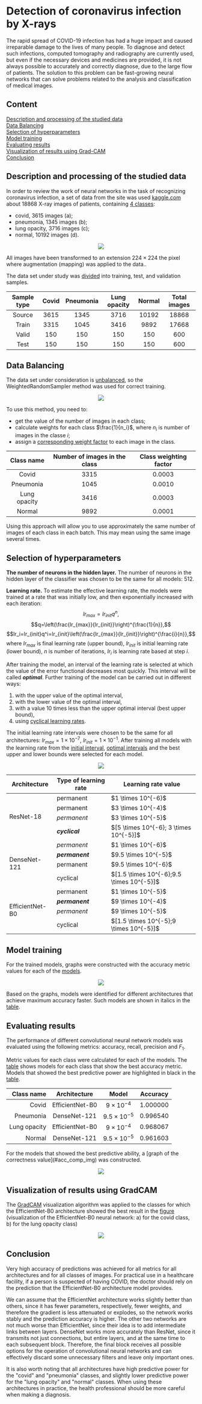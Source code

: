 # Detection of coronavirus infection by X-rays
The rapid spread of COVID-19 infection has had a huge impact and caused irreparable damage to the lives of many people. To diagnose and detect such infections, computed tomography and radiography are currently used, but even if the necessary devices and medicines are provided, it is not always possible to accurately and correctly diagnose, due to the large flow of patients. The solution to this problem can be fast-growing neural networks that can solve problems related to the analysis and classification of medical images.

## Content
[Description and processing of the studied data](#description)     
[Data Balancing](#balancing)   
[Selection of hyperparameters](#hyperparameters)  
[Model training](#training)   
[Evaluating results](#evaluation)   
[Visualization of results using Grad-CAM](#vizualization)   
[Conclusion](#сonclusion)

<a name="description"><h2>Description and processing of the studied data</h2></a>
In order to review the work of neural networks in the task of recognizing coronavirus infection, a set of data from the site was used [kaggle.com](www.kaggle.com/datasets/tawsifurrahman/covid19-radiography-database) about 18868 X-ray images of patients, containing [4 classes](#class_img):
- covid, 3615 images (a);
- pneumonia, 1345 images (b);
- lung opacity, 3716 images (c);
- normal, 10192 images (d).

<p align="center"><a name="class_img"><img src='https://github.com/businsweetie/data_science_projects/blob/main/detection-of-coronavirus-infection-by-X-rays/pic/Dataset.png'></a></p>

All images have been transformed to an extension $224 \times 224$ the pixel where augmentation (mapping) was applied to the data..

The data set under study was [divided](#sample_table) into training, test, and validation samples.

<a name="sample_table"></a>
<div align="center">
    
Sample type | Covid | Pneumonia | Lung opacity | Normal | Total images |
:----------:|:-----:|:---------:|:------------:|:------:|:------------:|
Source      | 3615  | 1345      | 3716         | 10192  | 18868        |
Train       | 3315  | 1045      | 3416         | 9892   | 17668        |
Valid       | 150   | 150       | 150          | 150    | 600          |
Test        | 150   | 150       | 150          | 150    | 600          |

</div>

<a name="balancing"><h2>Data Balancing</h2></a>
The data set under consideration is [unbalanced](#balancing_img), so the WeightedRandomSampler method was used for correct training.

<p align="center"><a name="balancing_img"><img src='https://github.com/businsweetie/data_science_projects/blob/main/detection-of-coronavirus-infection-by-X-rays/pic/DistrData.png'></a></p>

To use this method, you need to:
- get the value of the number of images in each class;
- calculate weights for each class $\frac{1}{n_i}$, where  $n_i$ is number of images in the classе $i$;
- assign a [corresponding weight factor](#weight_table) to each image in the class.

<a name="weight_table"></a>
<div align="center">
    
Class name   | Number of images in the class | Class weighting factor |
:-----------:|:-----------------------------:|:----------------------:|
Covid        | $3315$                          | $0.0003$             |
Pneumonia    | $1045$                          | $0.0010$             |
Lung opacity | $3416$                          | $0.0003$             |
Normal       | $9892$                          | $0.0001$             |

</div>
Using this approach will allow you to use approximately the same number of images of each class in each batch. This may mean using the same image several times.

<a name="hyperparameters"><h2>Selection of hyperparameters</h2></a>
**The number of neurons in the hidden layer.** The number of neurons in the hidden layer of the classifier was chosen to be the same for all models: 512.

**Learning rate.** To estimate the effective learning rate, the models were trained at a rate that was initially low, and then exponentially increased with each iteration:
$$lr_{max}=lr_{init}q^n,$$
$$q=\left(\frac{lr_{max}}{lr_{init}}\right)^{\frac{1}{n}},$$
$$lr_i=lr_{init}q^i=lr_{init}\left(\frac{lr_{max}}{lr_{init}}\right)^{\frac{i}{n}},$$
where $lr_{max}$ is final learning rate (upper bound), $lr_{init}$ is initial learning rate (lower bound), $n$ is number of iterations, $lr_i$ is learning rate based at step $i$.

After training the model, an interval of the learning rate is selected at which the value of the error functional decreases most quickly. This interval will be called **_optimal_**. Further training of the model can be carried out in different ways:
1. with the upper value of the optimal interval,
2. with the lower value of the optimal interval,
3. with a value 10 times less than the upper optimal interval (best upper bound),
4. using [cyclical learning rates](https://arxiv.org/abs/1506.01186).

The initial learning rate intervals were chosen to be the same for all architectures: $lr_{max}=1 \times 10^{-7}$, $lr_{init}=1 \times 10^{-1}$. After training all models with the learning rate from the [initial interval](#initial_intervals_img), [optimal intervals](#optimal_intervals_table) and the best upper and lower bounds were selected for each model.

<p align="center"><a name="initial_intervals_img"><img src='https://github.com/businsweetie/data_science_projects/blob/main/detection-of-coronavirus-infection-by-X-rays/pic/AllScheduler.jpg'></a></p>

<a name="optimal_intervals_table"></a>
<div align="center">
    <table>
        <thead>
            <tr>
                <th>Architecture</th>
                <th>Type of learning rate</th>
                <th>Learning rate value</th>
            </tr>
        </thead>
        <tbody>
            <tr>
                <td rowspan=4>ResNet-18</td>
                <td>permanent</td>
                <td>$1 \times 10^{-6}$</td>
            </tr>
            <tr>
                <td>permanent</td>
                <td>$3 \times 10^{-4}$</td>
            </tr>
            <tr>
                <td><em>permanent</em></td>
                <td>$3 \times 10^{-5}$</td>
            </tr>
            <tr>
                <td><em><strong>cyclical</strong></em></td>
                <td>$[5 \times 10^{-6}; 3 \times 10^{-5}]$</td>
            </tr>
          <tr>
                <td rowspan=4>DenseNet-121</td>
                <td><em>permanent</em></td>
                <td>$1 \times 10^{-6}$</td>
            </tr>
            <tr>
                <td><em><strong>permanent</strong></em></td>
                <td>$9.5 \times 10^{-5}$</td>
            </tr>
            <tr>
                <td>permanent</td>
                <td>$9.5 \times 10^{-6}$</td>
            </tr>
            <tr>
                <td>cyclical</td>
                <td>$[1.5 \times 10^{-6};9.5 \times 10^{-5}]$</td>
            </tr>
          <tr>
                <td rowspan=4>EfficientNet-B0</td>
                <td>permanent</td>
                <td>$1 \times 10^{-5}$</td>
            </tr>
            <tr>
                <td><em><strong>permanent</strong></em></td>
                <td>$9 \times 10^{-4}$</td>
            </tr>
            <tr>
                <td><em>permanent</em></td>
                <td>$9 \times 10^{-5}$</td>
            </tr>
            <tr>
                <td>cyclical</td>
                <td>$[1.5 \times 10^{-5};9 \times 10^{-5}]$</td>
            </tr>
        </tbody>
    </table>
</div>

<a name="training"><h2>Model training</h2></a>

For the trained models, graphs were constructed with the accuracy metric values for each of the [models](#models_comp_img).

<p align="center"><a name="models_comp_img"><img src='https://github.com/businsweetie/data_science_projects/blob/main/detection-of-coronavirus-infection-by-X-rays/pic/ModelsComp.png'></a></p>

Based on the graphs, models were identified for different architectures that achieve maximum accuracy faster. Such models are shown in italics in the [table](#optimal_intervals_table).

<a name="evaluation"><h2>Evaluating results</h2></a>

The performance of different convolutional neural network models was evaluated using the following metrics: accuracy, recall, precision and $F_1$.

Metric values for each class were calculated for each of the models. The [table](#best_metrics_table) shows models for each class that show the best accuracy metric. Models that showed the best predictive power are highlighted in black in the [table](#optimal_intervals_table).

<a name="best_metrics_table"></a>
<div align="center">
    
Class name   | Architecture    | Model               | Accuracy   |
------------:|:---------------:|:-------------------:|:----------:|
Covid        | EfficientNet-B0 | $9\times 10^{-4}$   | $1.000000$ |
Pneumonia    | DenseNet-121    | $9.5\times 10^{-5}$ | $0.996540$ |
Lung opacity | EfficientNet-B0 | $9\times 10^{-4}$   | $0.968067$ |
Normal       | DenseNet-121    | $9.5\times 10^{-5}$ | $0.961603$ |

</div>
For the models that showed the best predictive ability, a [graph of the correctness value](#acc_comp_img) was constructed.

<p align="center"><a name="acc_comp_img"><img src='https://github.com/businsweetie/data_science_projects/blob/main/detection-of-coronavirus-infection-by-X-rays/pic/AccCompCovid.png'></a></p>

<a name="vizualization"><h2>Visualization of results using GradCAM</h2></a>

The [GradCAM](https://arxiv.org/pdf/1610.02391.pdf) visualization algorithm was applied to the classes for which the EfficientNet-B0 architecture showed the best result in the [figure](#grad_cam_img) (visualization of the EfficientNet-B0 neural network: a) for the covid class, b) for the lung opacity class)

<p align="center"><a name="grad_cam_img"><img src='https://github.com/businsweetie/data_science_projects/blob/main/detection-of-coronavirus-infection-by-X-rays/pic/GradCam.jpg'></a></p>

<a name="сonclusion"><h2>Conclusion</h2></a>

Very high accuracy of predictions was achieved for all metrics for all architectures and for all classes of images. For practical use in a healthcare facility, if a person is suspected of having COVID, the doctor should rely on the prediction that the EfficientNet-B0 architecture model provides.

We can assume that the EfficientNet architecture works slightly better than others, since it has fewer parameters, respectively, fewer weights, and therefore the gradient is less attenuated or explodes, so the network works stably and the prediction accuracy is higher. The other two networks are not much worse than EfficientNet, since their idea is to add intermediate links between layers. DenseNet works more accurately than ResNet, since it transmits not just connections, but entire layers, and at the same time to each subsequent block. Therefore, the final block receives all possible options for the operation of convolutional neural networks and can effectively discard some unnecessary filters and leave only important ones.

It is also worth noting that all architectures have high predictive power for the "covid" and "pneumonia" classes, and slightly lower predictive power for the "lung opacity" and "normal" classes. When using these architectures in practice, the health professional should be more careful when making a diagnosis.
